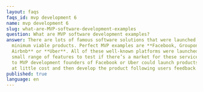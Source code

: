 ```yaml
---
layout: faqs
faqs_id: mvp development 6
name: mvp development 6
slug: what-are-MVP-software-development-examples
question: What are MVP software development examples?
answer: There are lots of famous software solutions that were launched as
  minimum viable products. Perfect MVP examples are **Facebook, Groupon,
  Airbnb** or **Uber**. All of these well-known platforms were launched with a
  small range of features to test if there’s a market for these services. Thanks
  to MVP development founders of Facebook or Uber could launch products fast and
  at little cost and then develop the product following users feedback.
published: true
language: en
---
```

